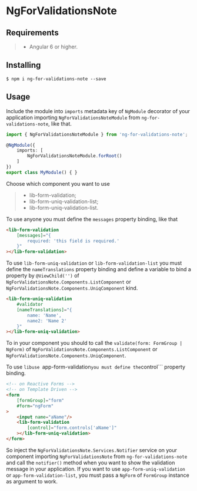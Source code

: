 # NgForValidationsNote

## Requirements

>- Angular 6 or higher.

## Installing

	$ npm i ng-for-validations-note --save

## Usage

Include the module into ```imports``` metadata key of ```NgModule``` decorator of your application importing ```NgForValidationsNoteModule``` from ```ng-for-validations-note```, like that.

```typescript
import { NgForValidationsNoteModule } from 'ng-for-validations-note';

@NgModule({
    imports: [
        NgForValidationsNoteModule.forRoot()
    ]
})
export class MyModule() { }
```

Choose which component you want to use

>- lib-form-validation;
>- lib-form-uniq-validation-list;
>- lib-form-uniq-validation-list.

To use anyone you must define the ```messages``` property binding, like that

```html
<lib-form-validation 
	[messages]="{
		required: 'this field is required.'
	}"
></lib-form-validation>
```

To use ```lib-form-uniq-validation``` or ```lib-form-validation-list``` you must define the ```nameTranslations``` property binding and define a variable to bind a property by ```@ViewChild('')``` of ```NgForValidationsNote.Components.ListComponent``` or ```NgForValidationsNote.Components.UniqComponent``` kind.

```html
<lib-form-uniq-validation
	#validator 
	[nameTranslations]="{
		name: 'Name',
		name2: 'Name 2'
	}"
></lib-form-uniq-validation>
```

To in your component you should to call the ```validate(form: FormGroup | NgForm)``` of ```NgForValidationsNote.Components.ListComponent``` or ```NgForValidationsNote.Components.UniqComponent```.

To use ```libuse ```app-form-validation``` you must define the ```control``` property binding.

```html
<!-- on Reactive Forms -->
<!-- on Template Driven -->
<form
	[formGroup]="form"
	#form="ngForm"
>
	<input name="aName"/>
	<lib-form-validation
		[control]="form.controls['aName']"
	></lib-form-uniq-validation>
</form>
```

So inject the ```NgForValidationsNote.Services.Notifier``` service on your component importing ```NgForValidationsNote``` from ```ng-for-validations-note``` and call the ```notifier()``` method when you want to show the validation message in your application. If you want to use ```app-form-uniq-validation``` or ```app-form-validation-list```, you must pass a ```NgForm``` of ```FormGroup``` instance as argument to work.

